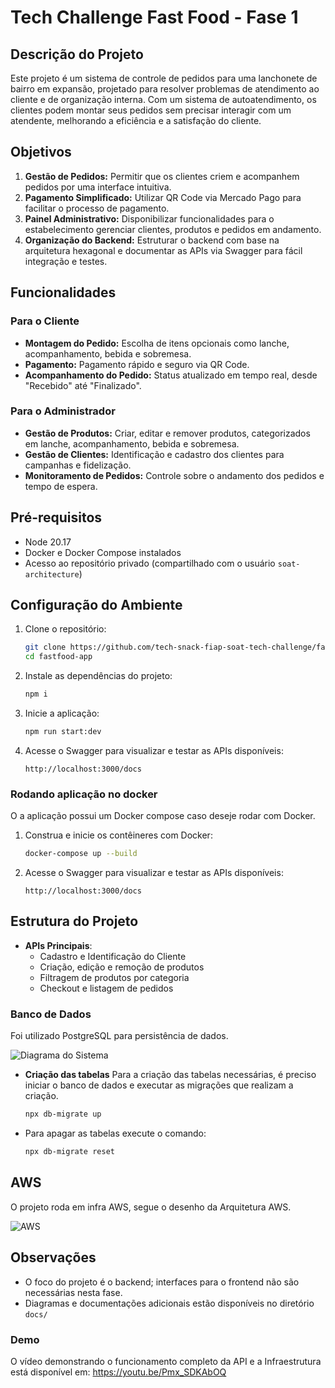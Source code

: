 # Tech Challenge Fast Food - Fase 1

## Descrição do Projeto

Este projeto é um sistema de controle de pedidos para uma lanchonete de bairro em expansão, projetado para resolver problemas de atendimento ao cliente e de organização interna. Com um sistema de autoatendimento, os clientes podem montar seus pedidos sem precisar interagir com um atendente, melhorando a eficiência e a satisfação do cliente.

## Objetivos

1. **Gestão de Pedidos:** Permitir que os clientes criem e acompanhem pedidos por uma interface intuitiva.
2. **Pagamento Simplificado:** Utilizar QR Code via Mercado Pago para facilitar o processo de pagamento.
3. **Painel Administrativo:** Disponibilizar funcionalidades para o estabelecimento gerenciar clientes, produtos e pedidos em andamento.
4. **Organização do Backend:** Estruturar o backend com base na arquitetura hexagonal e documentar as APIs via Swagger para fácil integração e testes.

## Funcionalidades

### Para o Cliente
- **Montagem do Pedido:** Escolha de itens opcionais como lanche, acompanhamento, bebida e sobremesa.
- **Pagamento:** Pagamento rápido e seguro via QR Code.
- **Acompanhamento do Pedido:** Status atualizado em tempo real, desde "Recebido" até "Finalizado".

### Para o Administrador
- **Gestão de Produtos:** Criar, editar e remover produtos, categorizados em lanche, acompanhamento, bebida e sobremesa.
- **Gestão de Clientes:** Identificação e cadastro dos clientes para campanhas e fidelização.
- **Monitoramento de Pedidos:** Controle sobre o andamento dos pedidos e tempo de espera.

## Pré-requisitos

- Node 20.17
- Docker e Docker Compose instalados
- Acesso ao repositório privado (compartilhado com o usuário `soat-architecture`)

## Configuração do Ambiente

1. Clone o repositório:
   ```bash
   git clone https://github.com/tech-snack-fiap-soat-tech-challenge/fastfood-app
   cd fastfood-app
   ```

2. Instale as dependências do projeto:
    ```bash
    npm i
    ```

3. Inicie a aplicação: 
    ```bash
    npm run start:dev
    ```

4. Acesse o Swagger para visualizar e testar as APIs disponíveis:
   ```
   http://localhost:3000/docs   
   ```

### Rodando aplicação no docker

O a aplicação possui um Docker compose caso deseje rodar com Docker.

1. Construa e inicie os contêineres com Docker:
   ```bash
   docker-compose up --build
   ```

2. Acesse o Swagger para visualizar e testar as APIs disponíveis:
   ```
   http://localhost:3000/docs
   ```

## Estrutura do Projeto

- **APIs Principais**:
  - Cadastro e Identificação do Cliente
  - Criação, edição e remoção de produtos
  - Filtragem de produtos por categoria
  - Checkout e listagem de pedidos


### Banco de Dados

Foi utilizado PostgreSQL para persistência de dados. 

![Diagrama do Sistema](docs/fastfood_db-diagram.png)


- **Criação das tabelas** Para a criação das tabelas necessárias, é preciso iniciar o banco de dados e executar as migrações que realizam a criação.

   ```bash
   npx db-migrate up
   ```

- Para apagar as tabelas execute o comando:

   ```bash
   npx db-migrate reset
   ```


## AWS 
O projeto roda em infra AWS, segue o desenho da Arquitetura AWS.

![AWS](docs/aws-infra.png)

## Observações

- O foco do projeto é o backend; interfaces para o frontend não são necessárias nesta fase.
- Diagramas e documentações adicionais estão disponíveis no diretório `docs/`

### Demo
O vídeo demonstrando o funcionamento completo da API e a Infraestrutura está disponível em:
https://youtu.be/Pmx_SDKAbOQ